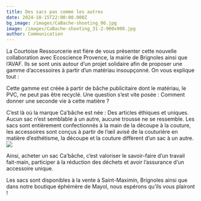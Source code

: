 ```yaml
---
title: Des sacs pas comme les autres
date: 2024-10-15T22:00:00.000Z
bg_image: /images/CaBache-shooting_06.jpg
image: /images/CaBache-shooting_31-2-900x900.jpg
author: Communication
---
```


La Courtoise Ressourcerie est fière de vous présenter cette nouvelle collaboration avec Ecoscience Provence, la mairie de Brignoles ainsi que l’AVAF. Ils se sont unis autour d’un projet solidaire afin de proposer une gamme d’accessoires à partir d’un matériau insoupçonné. On vous explique tout :

Cette gamme est créée à partir de bâche publicitaire dont le matériau, le PVC, ne peut pas être recyclé. Une question s’est vite posée : Comment donner une seconde vie à cette matière ?

C’est là où la marque Ca’bâche est née : Des articles éthiques et uniques. Aucun sac n’est semblable à un autre, aucune trousse ne se ressemble. Les sacs sont entièrement confectionnés à la main de la découpe à la couture, les accessoires sont conçus à partir de l’œil avisé de la couturière en matière d’esthétisme, la découpe et la couture diffèrent d’un sac à un autre.![](/images/CaBache-shooting_41-2-900x900.jpg)

Ainsi, acheter un sac Ca’bâche, c’est valoriser le savoir-faire d’un travail fait-main, participer à la réduction des déchets et avoir l’assurance d’un accessoire unique.

Les sacs sont disponibles à la vente à Saint-Maximin, Brignoles ainsi que dans notre boutique éphémère de Mayol, nous espérons qu’ils vous plairont !
